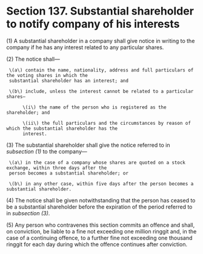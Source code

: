 # Section 137. Substantial shareholder to notify company of his interests

\(1\) A substantial shareholder in a company shall give notice in writing to the company if he has any interest related to any particular shares.

\(2\) The notice shall—

     \(a\) contain the name, nationality, address and full particulars of the voting shares in which the  
     substantial shareholder has an interest; and

     \(b\) include, unless the interest cannot be related to a particular shares—

          \(i\) the name of the person who is registered as the shareholder; and

          \(ii\) the full particulars and the circumstances by reason of which the substantial shareholder has the  
          interest.

\(3\) The substantial shareholder shall give the notice referred to in _subsection \(1\)_ to the company—

     \(a\) in the case of a company whose shares are quoted on a stock exchange, within three days after the  
     person becomes a substantial shareholder; or

     \(b\) in any other case, within five days after the person becomes a substantial shareholder.

\(4\) The notice shall be given notwithstanding that the person has ceased to be a substantial shareholder before the expiration of the period referred to in _subsection \(3\)_.

\(5\) Any person who contravenes this section commits an offence and shall, on conviction, be liable to a fine not exceeding one million ringgit and, in the case of a continuing offence, to a further fine not exceeding one thousand ringgit for each day during which the offence continues after conviction.

